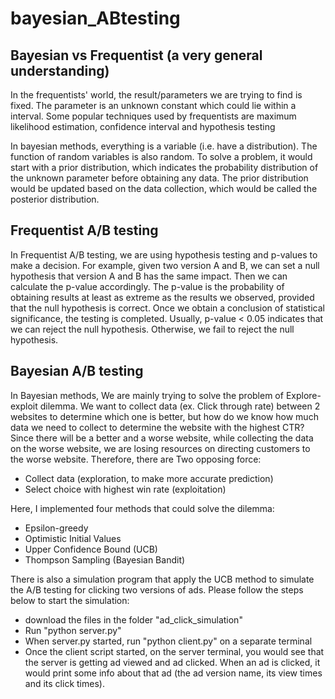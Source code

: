 # bayesian_ABtesting

## Bayesian vs Frequentist (a very general understanding)

In the frequentists' world, the result/parameters we are trying to find is fixed. The parameter is an unknown constant which could lie within a interval. Some popular techniques used by frequentists are maximum likelihood estimation, confidence interval and hypothesis testing

In bayesian methods, everything is a variable (i.e. have a distribution). The function of random variables is also random. To solve a problem, it would start with a prior distribution, which indicates the probability distribution of the unknown parameter before obtaining any data. The prior distribution would be updated based on the data collection, which would be called the posterior distribution.

## Frequentist A/B testing

In Frequentist A/B testing, we are using hypothesis testing and p-values to make a decision. For example, given two version A and B, we can set a null hypothesis that version A and B has the same impact. Then we can calculate the p-value accordingly. The p-value is the probability of obtaining results at least as extreme as the results we observed, provided that the null hypothesis is correct. Once we obtain a conclusion of statistical significance, the testing is completed. Usually, p-value < 0.05 indicates that we can reject the null hypothesis. Otherwise, we fail to reject the null hypothesis.

## Bayesian A/B testing

In Bayesian methods, We are mainly trying to solve the problem of Explore-exploit dilemma. We want to collect data (ex. Click through rate) between 2 websites to determine which one is better, but how do we know how much data we need to collect to determine the website with the highest CTR? Since there will be a better and a worse website, while collecting the data on the worse website, we are losing resources on directing customers to the worse website. Therefore, there are Two opposing force:

- Collect data (exploration, to make more accurate prediction)
- Select choice with highest win rate (exploitation)

Here, I implemented four methods that could solve the dilemma:

- Epsilon-greedy
- Optimistic Initial Values
- Upper Confidence Bound (UCB)
- Thompson Sampling (Bayesian Bandit)

There is also a simulation program that apply the UCB method to simulate the A/B testing for clicking two versions of ads. Please follow the steps below to start the simulation:
- download the files in the folder "ad_click_simulation"
- Run "python server.py"
- When server.py started, run "python client.py" on a separate terminal
- Once the client script started, on the server terminal, you would see that the server is getting ad viewed and ad clicked. When an ad is clicked, it would print some info about that ad (the ad version name, its view times and its click times).

